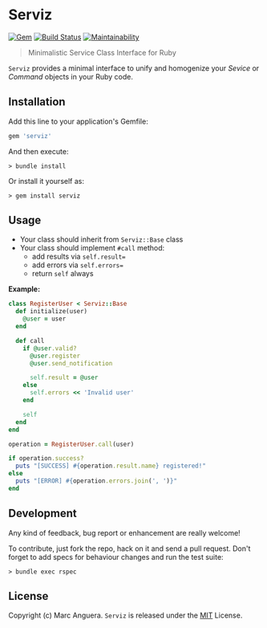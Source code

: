 # Serviz

[![Gem](https://img.shields.io/gem/v/serviz.svg?style=flat-square)](https://rubygems.org/gems/serviz)
[![Build Status](https://img.shields.io/travis/markets/serviz.svg?style=flat-square)](https://travis-ci.org/markets/serviz)
[![Maintainability](https://api.codeclimate.com/v1/badges/871bdafe6ca410b4b64a/maintainability)](https://codeclimate.com/github/markets/serviz/maintainability)

> Minimalistic Service Class Interface for Ruby

`Serviz` provides a minimal interface to unify and homogenize your *Sevice* or *Command* objects in your Ruby code.

## Installation

Add this line to your application's Gemfile:

```ruby
gem 'serviz'
```

And then execute:

    > bundle install

Or install it yourself as:

    > gem install serviz

## Usage

- Your class should inherit from `Serviz::Base` class
- Your class should implement `#call` method:
  - add results via `self.result=`
  - add errors via `self.errors=`
  - return `self` always

**Example:**

```ruby
class RegisterUser < Serviz::Base
  def initialize(user)
    @user = user
  end

  def call
    if @user.valid?
      @user.register
      @user.send_notification

      self.result = @user
    else
      self.errors << 'Invalid user'
    end

    self
  end
end
```

```ruby
operation = RegisterUser.call(user)

if operation.success?
  puts "[SUCCESS] #{operation.result.name} registered!"
else
  puts "[ERROR] #{operation.errors.join(', ')}"
end
```

## Development

Any kind of feedback, bug report or enhancement are really welcome!

To contribute, just fork the repo, hack on it and send a pull request. Don't forget to add specs for behaviour changes and run the test suite:

    > bundle exec rspec

## License

Copyright (c) Marc Anguera. `Serviz` is released under the [MIT](LICENSE) License.
